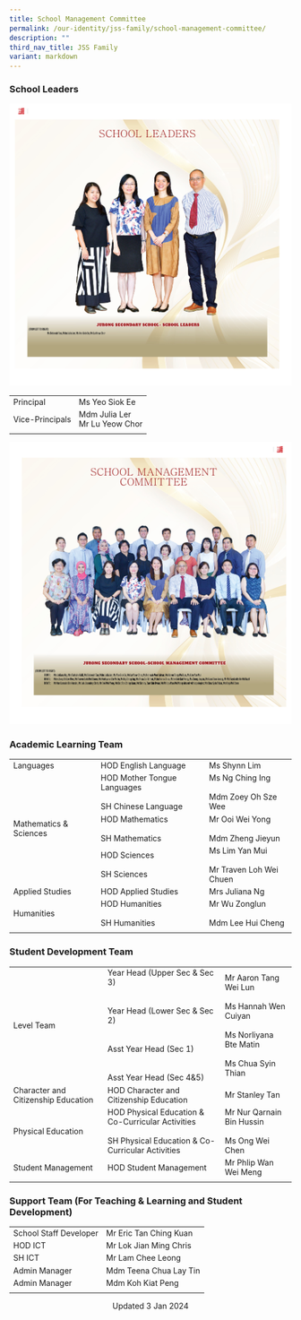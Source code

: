 ```yaml
---
title: School Management Committee
permalink: /our-identity/jss-family/school-management-committee/
description: ""
third_nav_title: JSS Family
variant: markdown
---
```

### School Leaders

![School Leaders](/images/school%20leaders.jpg)

|  |  |
|---|---|
| Principal | Ms Yeo Siok Ee |
| Vice-Principals | Mdm Julia Ler<br>Mr Lu Yeow Chor |
| | | 

![School Management Committee 2023](/images/school%20management%20committee%202023.jpg)

### Academic Learning Team

|  |  |  |
|---|---|---|
| Languages | HOD English Language | Ms Shynn Lim |
|  | HOD Mother Tongue Languages <br><br> SH Chinese Language | Ms Ng Ching Ing <br><br> Mdm Zoey Oh Sze Wee |
| Mathematics &amp; Sciences | HOD Mathematics <br><br> SH Mathematics | Mr Ooi Wei Yong <br><br> Mdm Zheng Jieyun |
|  | HOD Sciences <br><br> SH Sciences | Ms Lim Yan Mui <br><br> Mr Traven Loh Wei Chuen |
| Applied Studies | HOD Applied Studies | Mrs Juliana Ng |
| Humanities | HOD Humanities<br><br>SH Humanities | Mr Wu Zonglun<br><br>Mdm Lee Hui Cheng |
| | | 

### Student Development Team

|  |  |  |
|---|---|---|
| Level Team | Year Head (Upper Sec &amp; Sec 3) <br><br><br>Year Head (Lower Sec &amp; Sec 2) <br><br><br> Asst Year Head (Sec 1) <br><br><br> Asst Year Head (Sec 4&amp;5) | Mr Aaron Tang Wei Lun <br><br> Ms Hannah Wen Cuiyan <br><br> Ms Norliyana Bte Matin <br><br> Ms Chua Syin Thian|
| Character and Citizenship Education | HOD Character and Citizenship Education  | Mr Stanley Tan  |
|  Physical Education | HOD Physical Education &amp; Co-Curricular Activities <br><br> SH Physical Education &amp; Co-Curricular Activities | Mr Nur Qarnain Bin Hussin <br><br>Ms Ong Wei Chen |
| Student Management  | HOD Student Management  | Mr Phlip Wan Wei Meng   |
| | | |

### Support Team (For Teaching &amp; Learning and Student Development)

|  |  |
|---|---|
| School Staff Developer | Mr Eric Tan Ching Kuan |
| HOD ICT  | Mr Lok Jian Ming Chris |
|  SH ICT | Mr Lam Chee Leong  |
|  Admin Manager | Mdm Teena Chua Lay Tin |
| Admin Manager | Mdm Koh Kiat Peng |
| | |

<center> Updated 3 Jan 2024 </center>